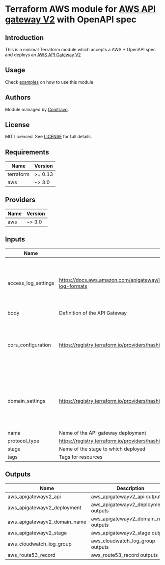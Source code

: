 # Terraform AWS module for [AWS API gateway V2](https://docs.aws.amazon.com/apigateway/latest/developerguide/welcome.html) with OpenAPI spec

## Introduction  
This is a minimal Terraform module which accepts a AWS + OpenAPI spec and deploys an [AWS API Gateway V2](https://docs.aws.amazon.com/apigateway/latest/developerguide/welcome.html)

## Usage  
Check [examples](./examples) on how to use this module

## Authors

Module managed by [Comtravo](https://github.com/comtravo).

License
-------

MIT Licensed. See [LICENSE](LICENSE) for full details.

## Requirements

| Name | Version |
|------|---------|
| terraform | >= 0.13 |
| aws | ~> 3.0 |

## Providers

| Name | Version |
|------|---------|
| aws | ~> 3.0 |

## Inputs

| Name | Description | Type | Default | Required |
|------|-------------|------|---------|:--------:|
| access\_log\_settings | https://docs.aws.amazon.com/apigateway/latest/developerguide/set-up-logging.html#apigateway-cloudwatch-log-formats | <pre>object({<br>    format            = string<br>    retention_in_days = number<br>  })</pre> | <pre>{<br>  "format": "{ \"requestId\":\"$context.requestId\", \"ip\": \"$context.identity.sourceIp\", \"requestTime\":\"$context.requestTime\", \"httpMethod\":\"$context.httpMethod\",\"routeKey\":\"$context.routeKey\", \"status\":\"$context.status\",\"protocol\":\"$context.protocol\", \"responseLength\":\"$context.responseLength\" }",<br>  "retention_in_days": 90<br>}</pre> | no |
| body | Definition of the API Gateway | `string` | n/a | yes |
| cors\_configuration | https://registry.terraform.io/providers/hashicorp/aws/latest/docs/resources/apigatewayv2_api#cors_configuration | <pre>list(object({<br>    allow_credentials = string<br>    allow_headers     = string<br>    allow_methods     = string<br>    allow_origins     = string<br>    expose_headers    = string<br>    max_age           = number<br>  }))</pre> | `[]` | no |
| domain\_settings | https://registry.terraform.io/providers/hashicorp/aws/latest/docs/resources/apigatewayv2_domain_name | <pre>object({<br>    enable          = bool<br>    domain_name     = string<br>    zone_id         = string<br>    certificate_arn = string<br>    endpoint_type   = string<br>    security_policy = string<br>  })</pre> | <pre>{<br>  "certificate_arn": "",<br>  "domain_name": "",<br>  "enable": false,<br>  "endpoint_type": "",<br>  "security_policy": "",<br>  "zone_id": ""<br>}</pre> | no |
| name | Name of the API gateway deployment | `string` | n/a | yes |
| protocol\_type | https://registry.terraform.io/providers/hashicorp/aws/latest/docs/resources/apigatewayv2_api#protocol_type | `string` | n/a | yes |
| stage | Name of the stage to which deployed | `string` | n/a | yes |
| tags | Tags for resources | `map` | `{}` | no |

## Outputs

| Name | Description |
|------|-------------|
| aws\_apigatewayv2\_api | aws\_apigatewayv2\_api outputs |
| aws\_apigatewayv2\_deployment | aws\_apigatewayv2\_deployment outputs |
| aws\_apigatewayv2\_domain\_name | aws\_apigatewayv2\_domain\_name outputs |
| aws\_apigatewayv2\_stage | aws\_apigatewayv2\_stage outputs |
| aws\_cloudwatch\_log\_group | aws\_cloudwatch\_log\_group outputs |
| aws\_route53\_record | aws\_route53\_record outputs |
